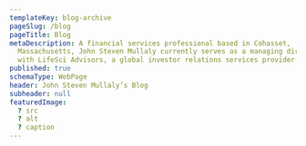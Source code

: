 ```yaml
---
templateKey: blog-archive
pageSlug: /blog
pageTitle: Blog
metaDescription: A financial services professional based in Cohasset,
  Massachusetts, John Steven Mullaly currently serves as a managing director
  with LifeSci Advisors, a global investor relations services provider.
published: true
schemaType: WebPage
header: John Steven Mullaly’s Blog
subheader: null
featuredImage:
  ? src
  ? alt
  ? caption
---
```

